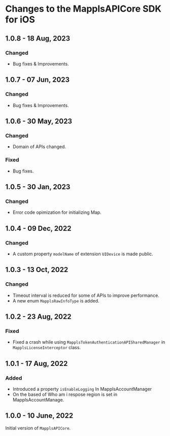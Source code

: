 # Changes to the MapplsAPICore SDK for iOS

## 1.0.8 - 18 Aug, 2023

### Changed
- Bug fixes & Improvements.

## 1.0.7 - 07 Jun, 2023

### Changed
- Bug fixes & Improvements.

## 1.0.6 - 30 May, 2023

### Changed
- Domain of APIs changed.

### Fixed
- Bug fixes.

## 1.0.5 - 30 Jan, 2023

### Changed
- Error code opimization for initializing Map.

## 1.0.4 - 09 Dec, 2022

### Changed
- A custom property `modelName` of extension `UIDevice` is made public.

## 1.0.3 - 13 Oct, 2022

### Changed
- Timeout interval is reduced for some of APIs to improve performance.
- A new enum `MapplsRawInfoType` is added.

## 1.0.2 - 23 Aug, 2022

### Fixed
- Fixed a crash while using `MapplsTokenAuthenticationAPISharedManager` in `MapplsLicenseInterceptor` class.

## 1.0.1 - 17 Aug, 2022

### Added
- Introduced a property `isEnableLogging` In MapplsAccountManager
- On the based of Who am i respose region is set in MapplsAccountManage.

## 1.0.0 - 10 June, 2022

Initial version of `MapplsAPICore`.